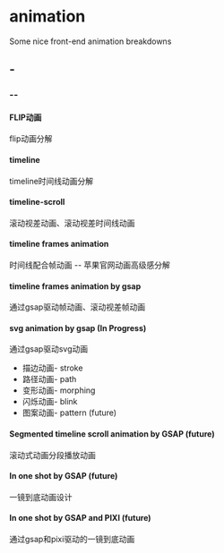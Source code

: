 # animation

Some nice front-end animation breakdowns

## -

### --

#### FLIP动画

flip动画分解

#### timeline

timeline时间线动画分解

#### timeline-scroll

滚动视差动画、滚动视差时间线动画

#### timeline frames animation

时间线配合帧动画 --  苹果官网动画高级感分解

#### timeline frames animation by gsap

通过gsap驱动帧动画、滚动视差帧动画

#### svg animation by gsap (In Progress)

通过gsap驱动svg动画

- 描边动画- stroke
- 路径动画- path
- 变形动画- morphing 
- 闪烁动画- blink 
- 图案动画- pattern (future)

#### Segmented timeline scroll animation by GSAP (future)

滚动式动画分段播放动画

#### In one shot by GSAP (future)

一镜到底动画设计

#### In one shot by GSAP and PIXI (future)

通过gsap和pixi驱动的一镜到底动画

